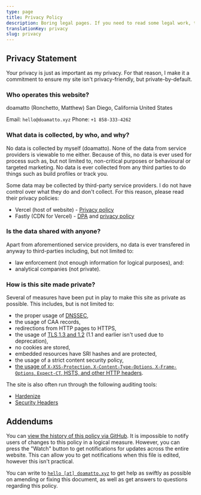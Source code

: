 ```yaml
---
type: page
title: Privacy Policy
description: Boring legal pages. If you need to read some legal work, though, this is the place to be.
translationKey: privacy
slug: privacy
---
```


## Privacy Statement

Your privacy is just as important as my privacy. For that reason, I make it a commitment to ensure my site isn't privacy-friendly, but private-by-default.

### Who operates this website?

doamatto (Ronchetto, Matthew)
San Diego, California
United States

Email: `hello@doamatto.xyz`
Phone: `+1 858-333-4262`

### What data is collected, by who, and why?
No data is collected by myself (doamatto). None of the data from service providers is viewable to me either. Because of this, no data is ever used for process such as, but not limited to, non-critical purposes or behavioural or targeted marketing. No data is ever collected from any third parties to do things such as build profiles or track you.

Some data may be collected by third-party service providers. I do not have control over what they do and don't collect. For this reason, please read their privacy policies:
- Vercel (host of website) \- [Privacy policy](https://vercel.com/legal/privacy-policy)
- Fastly (CDN for Vercel) \- [DPA](https://www.fastly.com/data-processing) and [privacy policy](https://www.fastly.com/privacy)


### Is the data shared with anyone?
Apart from aforementioned service providers, no data is ever transfered in anyway to third-parties including, but not limited to:
- law enforcement (not enough information for logical purposes), and:
- analytical companies (not private).

### How is this site made private?
Several of measures have been put in play to make this site as private as possible. This includes, but is not limited to:
- the proper usage of [DNSSEC](https://dnssec-debugger.verisignlabs.com/testing.doamatto.xyz),
- the usage of CAA records,
- redirections from HTTP pages to HTTPS,
- the usage of [TLS 1.3 and 1.2](https://www.ssllabs.com/ssltest/analyze.html?d=testing.doamatto.xyz) (1.1 and earlier isn't used due to deprecation),
- no cookies are stored,
- embedded resources have SRI hashes and are protected,
- the usage of a strict content security policy,
- [the usage of `X-XSS-Protection`, `X-Content-Type-Options`, `X-Frame-Options`, `Expect-CT`, HSTS, and other HTTP headers](https://securityheaders.com/?q=testing.doamatto.xyz&followRedirects=on).

The site is also often run through the following auditing tools:
- [Hardenize](https://www.hardenize.com/report/testing.doamatto.xyz/1602432524)
- [Security Headers](https://securityheaders.com/?q=testing.doamatto.xyz&followRedirects=on)


## Addendums

You can [view the history of this policy via GitHub](https://github.com/doamatto/personal-site/blob/master/privacy.md). It is impossible to notify users of changes to this policy in a logical measure. However, you can press the "Watch" button to get notifications for updates across the entire website. This can allow you to get notifications when this file is edited, however this isn't practical.

You can write to [`hello [at] doamatto.xyz`](mailto:hello@doamatto.xyz) to get help as swiftly as possible on amending or fixing this document, as well as get answers to questions regarding this policy.